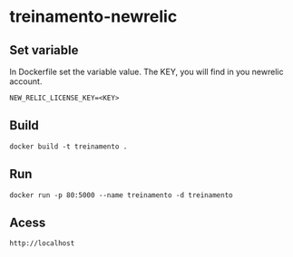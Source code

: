# treinamento-newrelic

## Set variable
In Dockerfile set the variable value. The KEY, you will find in you newrelic account.
```
NEW_RELIC_LICENSE_KEY=<KEY>
```

## Build
```
docker build -t treinamento .
``` 

## Run
```
docker run -p 80:5000 --name treinamento -d treinamento 
``` 

## Acess
```
http://localhost
```